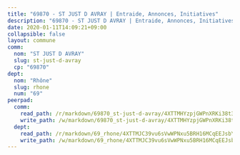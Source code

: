 ```yaml
---
title: "69870 - ST JUST D AVRAY | Entraide, Annonces, Initiatives"
description: "69870 - ST JUST D AVRAY | Entraide, Annonces, Initiatives"
date: 2020-01-11T14:09:21+09:00
collapsible: false
layout: commune
comm:
  nom: "ST JUST D AVRAY"
  slug: st-just-d-avray
  cp: "69870"
dept:
  nom: "Rhône"
  slug: rhone
  num: "69"
peerpad:
  comm:
    read_path: /r/markdown/69870_st-just-d-avray/4XTTMHYzpjGWPnXRKi38t3cumFnXR1do1Bv9V2HxtxRCQudi1
    write_path: /w/markdown/69870_st-just-d-avray/4XTTMHYzpjGWPnXRKi38t3cumFnXR1do1Bv9V2HxtxRCQudi1-K3TgUVVAXXxGvtaac3Q4Cegbz8Y1cUKANhqd62a6FTLDjG2BCJynvN3GZbL14jbVWQJpgaCSenzCbVSsTTTaivYYot5ikhrxy5vx2x41mvNAWfiVLEPXJCdoQgbmijYV6QHXbyJZ
  dept:
    read_path: /r/markdown/69_rhone/4XTTMJC39vu6sVwWPNxu5BRH16MCqEEJsbYu4RNyAxnNmNtVW
    write_path: /w/markdown/69_rhone/4XTTMJC39vu6sVwWPNxu5BRH16MCqEEJsbYu4RNyAxnNmNtVW-K3TgUzVUEXrXvc8NoaD9JfiBpc5MBFP7KZFqLEsm11xqJDEwSVMy7UACp2eYMzek3K6y2WLoyzq5xdKMZeizKNpfHbUBgJcoYSqfidBaPx8RcTCPmdCXhdgeLZLEYHVco5fHD6Pz
---
```


